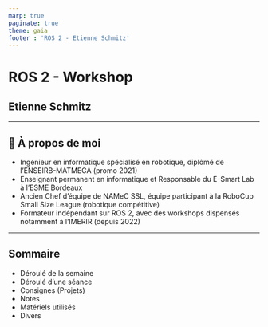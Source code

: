 ```yaml
---
marp: true
paginate: true
theme: gaia
footer : 'ROS 2 - Etienne Schmitz'
---
```


<style>
    footer {
        text-align: right;
        margin-right : 30px;
    }
</style>

<!-- _class: lead -->
<!-- _paginate: false -->
<!-- _footer: "" -->

# ROS 2  - Workshop

## Etienne Schmitz

---

## 👤 À propos de moi

- Ingénieur en informatique spécialisé en robotique, diplômé de l’ENSEIRB-MATMECA (promo 2021)
- Enseignant permanent en informatique et Responsable du E-Smart Lab à l’ESME Bordeaux
- Ancien Chef d’équipe de NAMeC SSL, équipe participant à la RoboCup Small Size League (robotique compétitive)
- Formateur indépendant sur ROS 2, avec des workshops dispensés notamment à l’IMERIR (depuis 2022)

---

<!-- _class: lead -->

## Sommaire

- Déroulé de la semaine
- Déroulé d’une séance
- Consignes (Projets)
- Notes
- Matériels utilisés
- Divers



